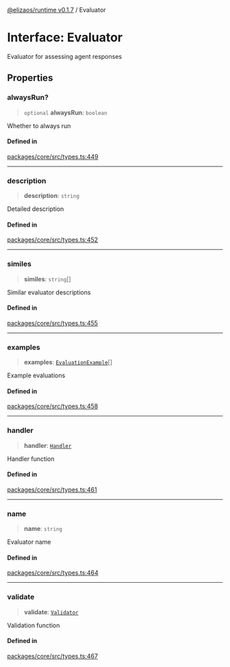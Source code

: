 [@elizaos/runtime v0.1.7](../index.md) / Evaluator

# Interface: Evaluator

Evaluator for assessing agent responses

## Properties

### alwaysRun?

> `optional` **alwaysRun**: `boolean`

Whether to always run

#### Defined in

[packages/core/src/types.ts:449](https://github.com/elizaOS/eliza/blob/main/packages/core/src/types.ts#L449)

---

### description

> **description**: `string`

Detailed description

#### Defined in

[packages/core/src/types.ts:452](https://github.com/elizaOS/eliza/blob/main/packages/core/src/types.ts#L452)

---

### similes

> **similes**: `string`[]

Similar evaluator descriptions

#### Defined in

[packages/core/src/types.ts:455](https://github.com/elizaOS/eliza/blob/main/packages/core/src/types.ts#L455)

---

### examples

> **examples**: [`EvaluationExample`](EvaluationExample.md)[]

Example evaluations

#### Defined in

[packages/core/src/types.ts:458](https://github.com/elizaOS/eliza/blob/main/packages/core/src/types.ts#L458)

---

### handler

> **handler**: [`Handler`](../type-aliases/Handler.md)

Handler function

#### Defined in

[packages/core/src/types.ts:461](https://github.com/elizaOS/eliza/blob/main/packages/core/src/types.ts#L461)

---

### name

> **name**: `string`

Evaluator name

#### Defined in

[packages/core/src/types.ts:464](https://github.com/elizaOS/eliza/blob/main/packages/core/src/types.ts#L464)

---

### validate

> **validate**: [`Validator`](../type-aliases/Validator.md)

Validation function

#### Defined in

[packages/core/src/types.ts:467](https://github.com/elizaOS/eliza/blob/main/packages/core/src/types.ts#L467)

